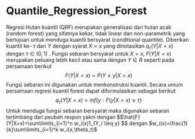 # Quantile_Regression_Forest
Regresi Hutan kuantil (QRF)  merupakan generalisasi dari hutan acak (random forest) yang sifatnya kekar, tidak linear dan non-parametrik yang bertujuan untuk menduga kuantil bersyarat (conditional quantile). Diberikan kuantil ke- $\tau$ 
 dari $Y$ dengan syarat $X=x$  yang dinotasikan $q_\tau(Y|X=x)$ dengan $\tau\in(0,1)$ . Fungsi sebaran bersyarat untuk $X=x$, $F(Y|X=x)$  merupakan peluang lebih kecil atau sama dengan $Y \in R$ seperti pada persamaan berikut
	$$F(Y|X=x)=P(Y \leq y|X=x)$$
Fungsi sebaran ini digunakan untuk menkonstruksi kuantil. Secara umum persamaan regresi kuantil forest dapat diformulasikan sebagai berikut
	$$q_\tau(Y|X=x)=inf\{y:F(y|X=x)\geq\tau\}$$
Untuk menduga fungsi sebaran bersyarat maka digunakan sebaran tertimbang dari peubah respon yakni dengan 
	$$\hat{F}(Y|X=x)=\sum\limits_{i=1}^n w_i(x)1_{Y_i \leq y\} $$
dengan $w_i(x)=\frac{1}{k}\sum\limits_{i=1}^k w_i(x,\theta_t)$
